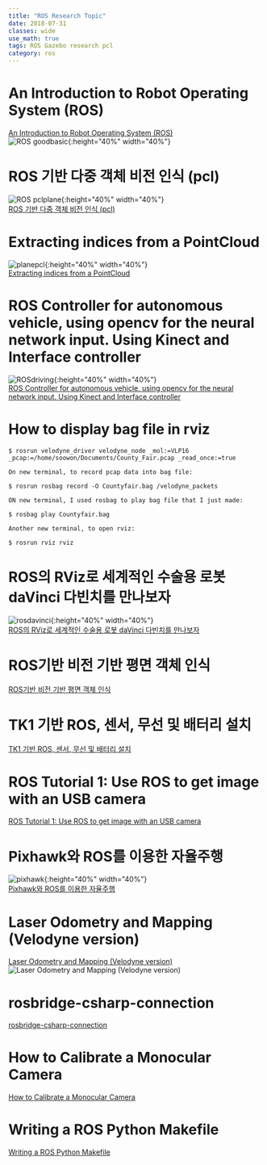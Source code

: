 ```yaml
---
title: "ROS Research Topic"
date: 2018-07-31
classes: wide
use_math: true
tags: ROS Gazebo research pcl
category: ros
---
```



# An Introduction to Robot Operating System (ROS)
[An Introduction to Robot Operating System (ROS)](https://www.allaboutcircuits.com/technical-articles/an-introduction-to-robot-operating-system-ros/)  
![ROS goodbasic](https://www.allaboutcircuits.com/uploads/articles/Gazebo_moving_turt_thumb.jpg){:height="40%" width="40%"}  


# ROS 기반 다중 객체 비전 인식 (pcl)
![ROS pclplane](../../pictures/ros/pclplane.png){:height="40%" width="40%"}  
[ROS 기반 다중 객체 비전 인식 (pcl)](http://daddynkidsmakers.blogspot.com/2015/08/ros_27.html)

# Extracting indices from a PointCloud
![planepcl](../../pictures/ros/planepcl.png){:height="40%" width="40%"}  
[Extracting indices from a PointCloud](http://pointclouds.org/documentation/tutorials/extract_indices.php#extract-indices)

# ROS Controller for autonomous vehicle, using opencv for the neural network input. Using Kinect and Interface controller 
![ROSdriving](../../pictures/ros/rosdriving.png){:height="40%" width="40%"}  
[ROS Controller for autonomous vehicle, using opencv for the neural network input. Using Kinect and Interface controller ](https://github.com/dsapandora/SIMUL_DSA)


# How to display bag file in rviz
```
$ rosrun velodyne_driver velodyne_node _mol:=VLP16 _pcap:=/home/soowon/Documents/County_Fair.pcap _read_once:=true

On new terminal, to record pcap data into bag file:

$ rosrun rosbag record -O Countyfair.bag /velodyne_packets

ON new terminal, I used rosbag to play bag file that I just made:

$ rosbag play Countyfair.bag

Another new terminal, to open rviz:

$ rosrun rviz rviz
```

# ROS의 RViz로 세계적인 수술용 로봇 daVinci 다빈치를 만나보자
![rosdavinci](../../pictures/ros/rosdavinci.png){:height="40%" width="40%"}  
[ROS의 RViz로 세계적인 수술용 로봇 daVinci 다빈치를 만나보자](http://pinkwink.kr/906)

# ROS기반 비전 기반 평면 객체 인식 
[ROS기반 비전 기반 평면 객체 인식 ](http://daddynkidsmakers.blogspot.com/2015/08/blog-post_59.html)

# TK1 기반 ROS, 센서, 무선 및 배터리 설치 
[TK1 기반 ROS, 센서, 무선 및 배터리 설치 ](http://daddynkidsmakers.blogspot.com/2015/08/tk1-ros.html)

# ROS Tutorial 1: Use ROS to get image with an USB camera
[ROS Tutorial 1: Use ROS to get image with an USB camera](http://ninghang.blogspot.com/2011/11/tutorial-1-use-ros-to-get-image-with.html)

# Pixhawk와 ROS를 이용한 자율주행
![pixhawk](../../pictures/ros/pixhawk.png){:height="40%" width="40%"}  
[Pixhawk와 ROS를 이용한 자율주행](http://www.modulabs.co.kr/board_GDCH80/2870)

# Laser Odometry and Mapping (Velodyne version)
[Laser Odometry and Mapping (Velodyne version)](http://wiki.ros.org/loam_velodyne)  
![Laser Odometry and Mapping (Velodyne version)](http://wiki.ros.org/loam_velodyne?action=AttachFile&do=get&target=maps.jpg)

# rosbridge-csharp-connection
[rosbridge-csharp-connection](https://github.com/horverno/rosbridge-csharp-connection/)

# How to Calibrate a Monocular Camera
[How to Calibrate a Monocular Camera](http://wiki.ros.org/camera_calibration/Tutorials/MonocularCalibration)

# Writing a ROS Python Makefile
[Writing a ROS Python Makefile](http://wiki.ros.org/rospy_tutorials/Tutorials/Makefile)

